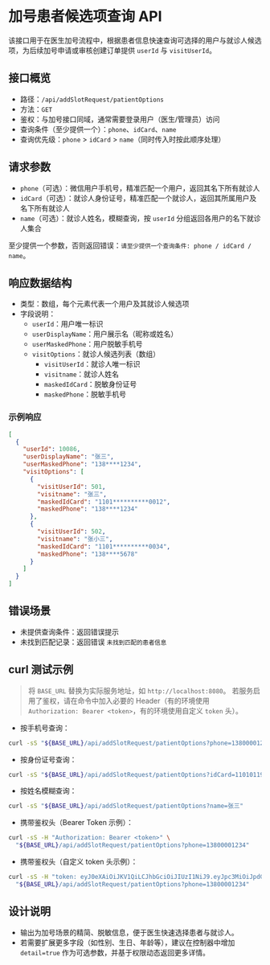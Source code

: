 # 加号患者候选项查询 API

该接口用于在医生加号流程中，根据患者信息快速查询可选择的用户与就诊人候选项，为后续加号申请或审核创建订单提供 `userId` 与 `visitUserId`。

## 接口概览
- 路径：`/api/addSlotRequest/patientOptions`
- 方法：`GET`
- 鉴权：与加号接口同域，通常需要登录用户（医生/管理员）访问
- 查询条件（至少提供一个）：`phone`、`idCard`、`name`
- 查询优先级：`phone` > `idCard` > `name`（同时传入时按此顺序处理）

## 请求参数
- `phone`（可选）：微信用户手机号，精准匹配一个用户，返回其名下所有就诊人
- `idCard`（可选）：就诊人身份证号，精准匹配一个就诊人，返回其所属用户及名下所有就诊人
- `name`（可选）：就诊人姓名，模糊查询，按 `userId` 分组返回各用户的名下就诊人集合

至少提供一个参数，否则返回错误：`请至少提供一个查询条件: phone / idCard / name`。

## 响应数据结构
- 类型：数组，每个元素代表一个用户及其就诊人候选项
- 字段说明：
  - `userId`：用户唯一标识
  - `userDisplayName`：用户展示名（昵称或姓名）
  - `userMaskedPhone`：用户脱敏手机号
  - `visitOptions`：就诊人候选列表（数组）
    - `visitUserId`：就诊人唯一标识
    - `visitname`：就诊人姓名
    - `maskedIdCard`：脱敏身份证号
    - `maskedPhone`：脱敏手机号

### 示例响应
```json
[
  {
    "userId": 10086,
    "userDisplayName": "张三",
    "userMaskedPhone": "138****1234",
    "visitOptions": [
      {
        "visitUserId": 501,
        "visitname": "张三",
        "maskedIdCard": "1101**********0012",
        "maskedPhone": "138****1234"
      },
      {
        "visitUserId": 502,
        "visitname": "张小三",
        "maskedIdCard": "1101**********0034",
        "maskedPhone": "138****5678"
      }
    ]
  }
]
```

## 错误场景
- 未提供查询条件：返回错误提示
- 未找到匹配记录：返回错误 `未找到匹配的患者信息`

## curl 测试示例
> 将 `BASE_URL` 替换为实际服务地址，如 `http://localhost:8080`。
> 若服务启用了鉴权，请在命令中加入必要的 Header（有的环境使用 `Authorization: Bearer <token>`，有的环境使用自定义 `token` 头）。

- 按手机号查询：
```bash
curl -sS "${BASE_URL}/api/addSlotRequest/patientOptions?phone=13800001234"
```

- 按身份证号查询：
```bash
curl -sS "${BASE_URL}/api/addSlotRequest/patientOptions?idCard=110101199001010012"
```

- 按姓名模糊查询：
```bash
curl -sS "${BASE_URL}/api/addSlotRequest/patientOptions?name=张三"
```

- 携带鉴权头（Bearer Token 示例）：
```bash
curl -sS -H "Authorization: Bearer <token>" \
  "${BASE_URL}/api/addSlotRequest/patientOptions?phone=13800001234"
```

- 携带鉴权头（自定义 token 头示例）：
```bash
curl -sS -H "token: eyJ0eXAiOiJKV1QiLCJhbGciOiJIUzI1NiJ9.eyJpc3MiOiJpdG1rIiwiZXhwIjoxNzYxNjQyNjQ1LCJ1c2VySWQiOiIzNyIsImlhdCI6MTc2MTQ2MjY0NSwidXNlcm5hbWUiOiIxMTExMTEifQ.jAYVipn67F7iVujjwB8clP_if-YK3BWN6VPB6iUB-bE" \
  "${BASE_URL}/api/addSlotRequest/patientOptions?phone=13800001234"
```

## 设计说明
- 输出为加号场景的精简、脱敏信息，便于医生快速选择患者与就诊人。
- 若需要扩展更多字段（如性别、生日、年龄等），建议在控制器中增加 `detail=true` 作为可选参数，并基于权限动态返回更多详情。